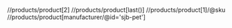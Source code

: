 //products/product[2]
//products/product[last()]
//products/product[1]/@sku
//products/product[manufacturer/@id='sjb-pet']